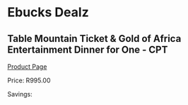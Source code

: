 
# Ebucks Dealz
## Table Mountain Ticket & Gold of Africa Entertainment Dinner for One - CPT
[Product Page](https://www.ebucks.com/web/shop/productSelected.do?prodId=725898304&catId=714893646)

Price: R995.00

Savings: 


	